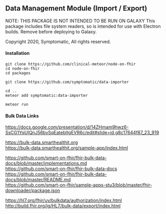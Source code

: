 ## Data Management Module (Import / Export)

NOTE:  THIS PACKAGE IS NOT INTENDED TO BE RUN ON GALAXY
This package includes file system readers, so is intended for use with Electron builds.  Remove before deploying to Galaxy.


Copyright 2020, Symptomatic, All rights reserved.


#### Installation

```
git clone https://github.com/clinical-meteor/node-on-fhir
cd node-on-fhir
cd packages

git clone https://github.com/symptomatic/data-importer

cd ..
meteor add symptomatic:data-importer

meteor run
```


#### Bulk Data Links  
https://docs.google.com/presentation/d/14ZHmam9hwz6-SsCG1YqUIQnJ56bvSqEatebltgEVR6c/edit#slide=id.g8c17644f87_23_919  

https://bulk-data.smarthealthit.org  
https://bulk-data.smarthealthit.org/sample-app/index.html  

https://github.com/smart-on-fhir/fhir-bulk-data-docs/blob/master/implementations.md  
https://github.com/smart-on-fhir/fhir-bulk-data-docs  
https://github.com/smart-on-fhir/fhir-bulk-data-docs/blob/master/README.md  
https://github.com/smart-on-fhir/sample-apps-stu3/blob/master/fhir-downloader/package.json  

https://hl7.org/fhir/uv/bulkdata/authorization/index.html  
http://build.fhir.org/ig/HL7/bulk-data/export/index.html  


















